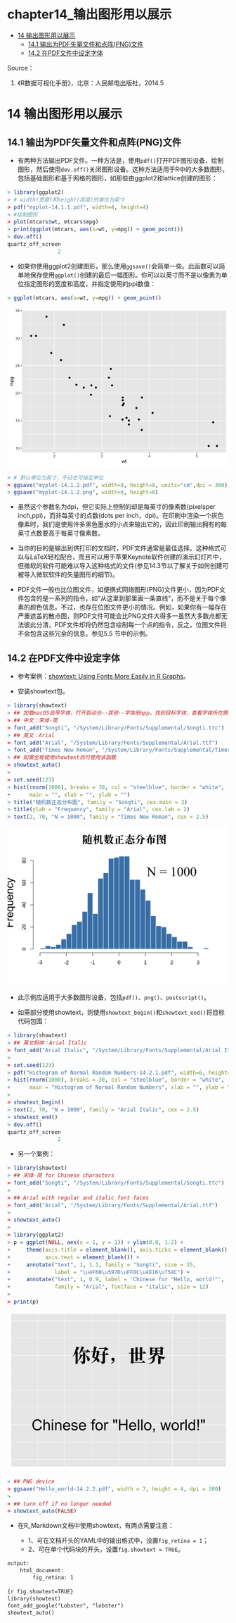 chapter14_输出图形用以展示
================

- <a href="#14-输出图形用以展示" id="toc-14-输出图形用以展示">14
  输出图形用以展示</a>
  - <a href="#141-输出为pdf矢量文件和点阵png文件"
    id="toc-141-输出为pdf矢量文件和点阵png文件">14.1
    输出为PDF矢量文件和点阵(PNG)文件</a>
  - <a href="#142-在pdf文件中设定字体" id="toc-142-在pdf文件中设定字体">14.2
    在PDF文件中设定字体</a>

Source：

1.  《R数据可视化手册》，北京：人民邮电出版社，2014.5

# 14 输出图形用以展示

## 14.1 输出为PDF矢量文件和点阵(PNG)文件

- 有两种方法输出PDF文件。一种方法是，使用`pdf()`打开PDF图形设备，绘制图形，然后使用`dev.off()`关闭图形设备。这种方法适用于R中的大多数图形，包括基础图形和基于网格的图形，如那些由ggplot2和lattice创建的图形：

``` r
> library(ggplot2)
> # width(宽度)和height(高度)的单位为英寸
> pdf("myplot-14.1.1.pdf", width=4, height=4)
> #绘制图形
> plot(mtcars$wt, mtcars$mpg)
> print(ggplot(mtcars, aes(x=wt, y=mpg)) + geom_point())
> dev.off()
quartz_off_screen 
                2 
```

- 如果你使用ggplot2创建图形，那么使用`ggsave()`会简单一些。此函数可以简单地保存使用`ggplot()`创建的最后一幅图形。你可以以英寸而不是以像素为单位指定图形的宽度和高度，并指定使用的ppi数值：

``` r
> ggplot(mtcars, aes(x=wt, y=mpg)) + geom_point()
```

![](chapter14_输出图形用以展示_files/figure-gfm/unnamed-chunk-2-1.png)<!-- -->

``` r
> # 默认单位为英寸，不过也可指定单位
> ggsave("myplot-14.1.2.pdf", width=8, height=8, units="cm",dpi = 300)
> ggsave("myplot-14.1.2.png", width=6, height=6)
```

- 虽然这个参数名为dpi，但它实际上控制的却是每英寸的像素数(pixelsper
  inch,ppi)，而非每英寸的点数(dots per
  inch，dpi)。在印刷中渲染一个灰色像素时，我们是使用许多黑色墨水的小点来输出它的，因此印刷输出拥有的每英寸点数要高于每英寸像素数。

- 当你的目的是输出到供打印的文档时，PDF文件通常是最佳选择。这种格式可以与LaTeX轻松配合，而且可以用于苹果Keynote软件创建的演示幻灯片中，但微软的软件可能难以导入这种格式的文件(参见14.3节以了解关于如何创建可被导入微软软件的矢量图形的细节)。

- PDF文件一般也比位图文件，如便携式网络图形(PNG)文件更小，因为PDF文件包含的是一系列的指令，如“从这里到那里画一条直线”，而不是关于每个像素的颜色信息。不过，也存在位图文件更小的情况。例如，如果你有一幅存在严重遮盖的散点图，则PDF文件可能会比PNG文件大得多一虽然大多数点都无法彼此分清，PDF文件却将仍然包含绘制每一个点的指令，反之，位图文件将不会包含这些冗余的信息。参见5.5
  节中的示例。

## 14.2 在PDF文件中设定字体

- 参考案例：[showtext: Using Fonts More Easily in R
  Graphs](https://cran.rstudio.com/web/packages/showtext/vignettes/introduction.html)。

- 安装showtext包。

``` r
> library(showtext)
> ## 加载macOS自带字体，打开启动台--其他--字体册app，找到目标字体，查看字体所在路径
> ## 中文：宋体-简
> font_add("Songti", "/System/Library/Fonts/Supplemental/Songti.ttc")
> ## 英文：Arial
> font_add("Arial", "/System/Library/Fonts/Supplemental/Arial.ttf")
> font_add("Times New Roman", "/System/Library/Fonts/Supplemental/Times New Roman.ttf")
> ## 如需全局使用showtext则可使用该函数
> showtext_auto()
> 
> set.seed(123)
> hist(rnorm(1000), breaks = 30, col = "steelblue", border = "white",
+      main = "", xlab = "", ylab = "")
> title("随机数正态分布图", family = "Songti", cex.main = 2)
> title(ylab = "Frequency", family = "Arial", cex.lab = 2)
> text(2, 70, "N = 1000", family = "Times New Roman", cex = 2.5)
```

![](chapter14_输出图形用以展示_files/figure-gfm/unnamed-chunk-3-1.png)<!-- -->

- 此示例应适用于大多数图形设备，包括`pdf()`、`png()`、`postscript()`。

- 如需部分使用showtext，则使用`showtext_begin()`和`showtext_end()`将目标代码包围：

``` r
> library(showtext)
> ## 英文斜体：Arial Italic
> font_add("Arial Italic", "/System/Library/Fonts/Supplemental/Arial Italic.ttf")
> 
> set.seed(123)
> pdf("Histogram of Normal Random Numbers-14.2.1.pdf", width=6, height=6) # 导出为PDF
> hist(rnorm(1000), breaks = 30, col = "steelblue", border = "white",
+      main = "Histogram of Normal Random Numbers", xlab = "", ylab = "Frequency")
> 
> showtext_begin()
> text(2, 70, "N = 1000", family = "Arial Italic", cex = 2.5)
> showtext_end()
> dev.off()
quartz_off_screen 
                2 
```

- 另一个案例：

``` r
> library(showtext)
> ## 宋体-简 for Chinese characters
> font_add("Songti", "/System/Library/Fonts/Supplemental/Songti.ttc")
> 
> ## Arial with regular and italic font faces
> font_add("Arial", "/System/Library/Fonts/Supplemental/Arial.ttf")
> 
> showtext_auto()
> 
> library(ggplot2)
> p = ggplot(NULL, aes(x = 1, y = 1)) + ylim(0.8, 1.2) +
+     theme(axis.title = element_blank(), axis.ticks = element_blank(),
+           axis.text = element_blank()) +
+     annotate("text", 1, 1.1, family = "Songti", size = 15,
+              label = "\u4F60\u597D\uFF0C\u4E16\u754C") +
+     annotate("text", 1, 0.9, label = 'Chinese for "Hello, world!"',
+              family = "Arial", fontface = "italic", size = 12)
> 
> print(p)
```

![](chapter14_输出图形用以展示_files/figure-gfm/unnamed-chunk-5-1.png)<!-- -->

``` r
> ## PNG device
> ggsave("Hello_world-14.2.2.pdf", width = 7, height = 4, dpi = 300)
> 
> ## turn off if no longer needed
> showtext_auto(FALSE)
```

- 在R_Markdown文档中使用showtext，有两点需要注意：

  - 1、可在文档开头的YAML中的输出格式中，设置`fig_retina = 1`；
  - 2、可在单个代码块的开头，设置`fig.showtext = TRUE`。

<!-- -->

    output:
        html_document:
            fig_retina: 1

    {r fig.showtext=TRUE}
    library(showtext)
    font_add_google("Lobster", "lobster")
    showtext_auto()
